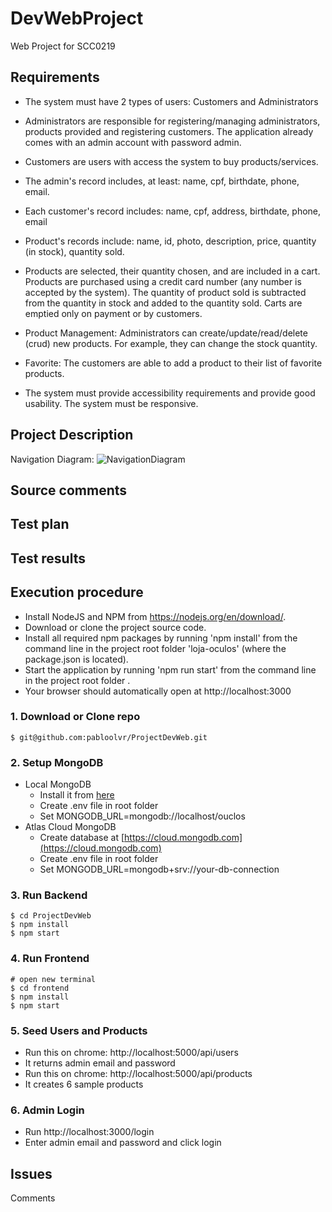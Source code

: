 # DevWebProject

Web Project for SCC0219

## Requirements
 - The system must have 2 types of users: Customers and Administrators
 - Administrators are responsible for registering/managing administrators, products provided and registering customers. The application already comes with an admin account with password admin.
 - Customers are users with access the system to buy products/services.

 - The admin's record includes, at least: name, cpf, birthdate, phone, email.

 - Each customer's record includes: name, cpf, address, birthdate, phone, email

 - Product's records include: name, id, photo, description, price, quantity (in stock), quantity sold.

 - Products are selected, their quantity chosen, and are included in a cart. Products are purchased using a credit card number (any number is accepted by the system). The quantity of product sold is subtracted from the quantity in stock and added to the quantity sold. Carts are emptied only on payment or by customers.

 - Product Management: Administrators can create/update/read/delete (crud) new products. For example, they can change the stock quantity.

 - Favorite: The customers are able to add a product to their list of favorite products.

 - The system must provide accessibility requirements and provide good usability. The system must be responsive.

## Project Description
Navigation Diagram:
![NavigationDiagram](https://user-images.githubusercontent.com/48020553/126726170-3f1b2ef5-7a46-4ff0-9951-47b662b73da8.jpg)
## Source comments
## Test plan
## Test results
## Execution procedure
 - Install NodeJS and NPM from https://nodejs.org/en/download/.
 - Download or clone the project source code.
 - Install all required npm packages by running 'npm install' from the command line in the project root folder 'loja-oculos' (where the package.json is located).
 - Start the application by running 'npm run start' from the command line in the project root folder .
 - Your browser should automatically open at http://localhost:3000

### 1. Download or Clone repo

```
$ git@github.com:pabloolvr/ProjectDevWeb.git
```

### 2. Setup MongoDB

- Local MongoDB
  - Install it from [here](https://www.mongodb.com/try/download/community)
  - Create .env file in root folder
  - Set MONGODB_URL=mongodb://localhost/ouclos
- Atlas Cloud MongoDB
  - Create database at [https://cloud.mongodb.com](https://cloud.mongodb.com)
  - Create .env file in root folder
  - Set MONGODB_URL=mongodb+srv://your-db-connection

### 3. Run Backend

```
$ cd ProjectDevWeb
$ npm install
$ npm start
```

### 4. Run Frontend

```
# open new terminal
$ cd frontend
$ npm install
$ npm start
```

### 5. Seed Users and Products

- Run this on chrome: http://localhost:5000/api/users
- It returns admin email and password
- Run this on chrome: http://localhost:5000/api/products
- It creates 6 sample products

### 6. Admin Login

- Run http://localhost:3000/login
- Enter admin email and password and click login
 
## Issues
 Comments

